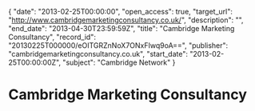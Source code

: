 {
  "date": "2013-02-25T00:00:00", 
  "open_access": true, 
  "target_url": "http://www.cambridgemarketingconsultancy.co.uk/", 
  "description": "", 
  "end_date": "2013-04-30T23:59:59Z", 
  "title": "Cambridge Marketing Consultancy", 
  "record_id": "20130225T000000/eOITGRZnNoX7ONxFIwq9oA==", 
  "publisher": "cambridgemarketingconsultancy.co.uk", 
  "start_date": "2013-02-25T00:00:00Z", 
  "subject": "Cambridge Network"
}

# Cambridge Marketing Consultancy

